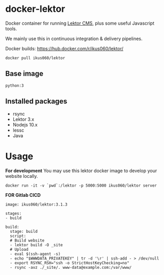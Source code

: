 # docker-lektor

Docker container for running [Lektor CMS](https://www.getlektor.com), plus some useful Javascript tools.

We mainly use this in continuous integration & delivery pipelines.

Docker builds: https://hub.docker.com/r/ikus060/lektor/

 `docker pull ikus060/lektor`
 
## Base image

`python:3`

## Installed packages

 * rsync
 * Lektor 3.x
 * Nodejs 10.x
 * lessc
 * Java

# Usage

**For development**
You may use this lektor docker image to develop your website locally.

    docker run -it -v `pwd`:/lektor -p 5000:5000 ikus060/lektor server

**FOR Gitlab CICD**

    image: ikus060/lektor:3.1.3
    
    stages:
    - build
    
    build:
      stage: build
      script:
      # Build website
      - lektor build -O _site
      # Upload
      - eval $(ssh-agent -s)
      - echo "$WWWDATA_PRIVATEKEY" | tr -d '\r' | ssh-add - > /dev/null
      - export RSYNC_RSH="ssh -o StrictHostKeyChecking=no"
      - rsync -avz ./_site/. www-data@example.com:/var/www/
